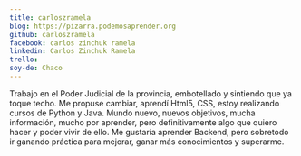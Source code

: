 ```yaml
---
title: carloszramela
blog: https://pizarra.podemosaprender.org
github: carloszramela
facebook: carlos zinchuk ramela
linkedin: Carlos Zinchuk Ramela
trello: 
soy-de: Chaco
---
```


Trabajo en el Poder Judicial de la provincia, embotellado y sintiendo que ya toque techo. Me propuse cambiar, aprendí Html5, CSS, estoy realizando cursos de Python y Java. 
Mundo nuevo, nuevos objetivos, mucha información, mucho por aprender, pero definitivamente algo que quiero hacer y poder vivir de ello.
Me gustaría aprender Backend, pero sobretodo ir ganando práctica para mejorar, ganar más conocimientos y superarme.

